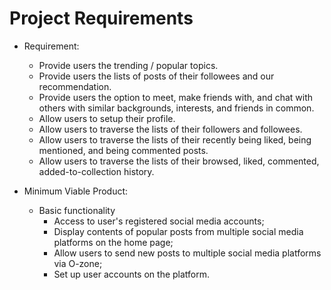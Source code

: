 # Project Requirements
* Requirement: 
    *   Provide users the trending / popular topics. 
    *   Provide users the lists of posts of their followees and our recommendation. 
    *   Provide users the option to meet, make friends with, and chat with others with similar backgrounds, interests, and friends in common. 
    *   Allow users to setup their profile. 
    *   Allow users to traverse the lists of their followers and followees. 
    *   Allow users to traverse the lists of their recently being liked, being mentioned, and being commented posts. 
    *   Allow users to traverse the lists of their browsed, liked, commented, added-to-collection history. 

*   Minimum Viable Product:
    *   Basic functionality
        *   Access to user's registered social media accounts; 
        *   Display contents of popular posts from multiple social media platforms on the home page; 
        *   Allow users to send new posts to multiple social media platforms via O-zone;
        *   Set up user accounts on the platform. 
